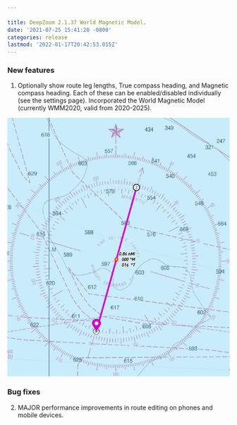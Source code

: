 ```yaml
---

title: DeepZoom 2.1.37 World Magnetic Model.
date: '2021-07-25 15:41:20 -0800'
categories: release
lastmod: '2022-01-17T20:42:53.015Z'
---
```


### New features

1. Optionally show route leg lengths, True compass heading, and Magnetic compass heading.  Each of these can be enabled/disabled individually (see the settings page).  Incorporated the World Magnetic Model (currently WMM2020, valid from 2020-2025). 

![](/assets/images/compass.png)

### Bug fixes

2. MAJOR performance improvements in route editing on phones and mobile devices.  




